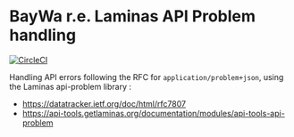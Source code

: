 BayWa r.e. Laminas API Problem handling
=======================================

[![CircleCI](https://circleci.com/gh/baywa-re-lusy/laminas-api-problem/tree/main.svg?style=svg)](https://circleci.com/gh/baywa-re-lusy/laminas-api-problem/tree/main)

Handling API errors following the RFC for `application/problem+json`, using the Laminas api-problem library :
- https://datatracker.ietf.org/doc/html/rfc7807
- https://api-tools.getlaminas.org/documentation/modules/api-tools-api-problem
